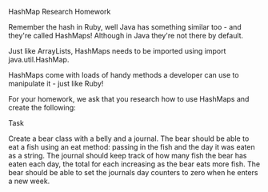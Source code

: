 HashMap Research Homework

Remember the hash in Ruby, well Java has something similar too - and they're called HashMaps! Although in Java they're not there by default.

Just like ArrayLists, HashMaps needs to be imported using import java.util.HashMap.

HashMaps come with loads of handy methods a developer can use to manipulate it - just like Ruby!

For your homework, we ask that you research how to use HashMaps and create the following:

Task

Create a bear class with a belly and a journal.
The bear should be able to eat a fish using an eat method: passing in the fish and the day it was eaten as a string.
The journal should keep track of how many fish the bear has eaten each day, the total for each increasing as the bear eats more fish.
The bear should be able to set the journals day counters to zero when he enters a new week.
